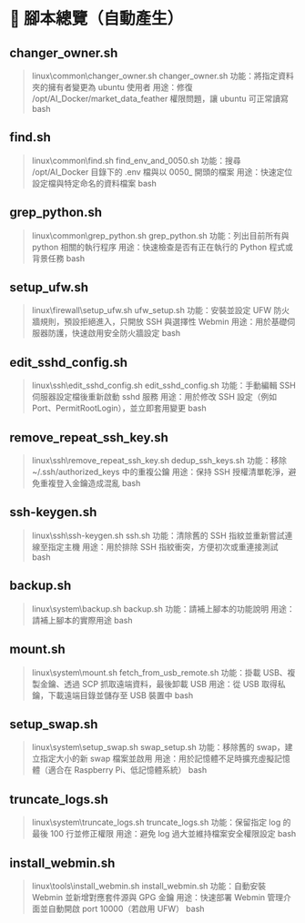 # 📜 腳本總覽（自動產生）

## changer_owner.sh
> linux\common\changer_owner.sh
> changer_owner.sh
> 功能：將指定資料夾的擁有者變更為 ubuntu 使用者
> 用途：修復 /opt/AI_Docker/market_data_feather 權限問題，讓 ubuntu 可正常讀寫
> bash

## find.sh
> linux\common\find.sh
> find_env_and_0050.sh
> 功能：搜尋 /opt/AI_Docker 目錄下的 .env 檔與以 0050_ 開頭的檔案
> 用途：快速定位設定檔與特定命名的資料檔案
> bash

## grep_python.sh
> linux\common\grep_python.sh
> grep_python.sh
> 功能：列出目前所有與 python 相關的執行程序
> 用途：快速檢查是否有正在執行的 Python 程式或背景任務
> bash

## setup_ufw.sh
> linux\firewall\setup_ufw.sh
> ufw_setup.sh
> 功能：安裝並設定 UFW 防火牆規則，預設拒絕進入，只開放 SSH 與選擇性 Webmin
> 用途：用於基礎伺服器防護，快速啟用安全防火牆設定
> bash

## edit_sshd_config.sh
> linux\ssh\edit_sshd_config.sh
> edit_sshd_config.sh
> 功能：手動編輯 SSH 伺服器設定檔後重新啟動 sshd 服務
> 用途：用於修改 SSH 設定（例如 Port、PermitRootLogin），並立即套用變更
> bash

## remove_repeat_ssh_key.sh
> linux\ssh\remove_repeat_ssh_key.sh
> dedup_ssh_keys.sh
> 功能：移除 ~/.ssh/authorized_keys 中的重複公鑰
> 用途：保持 SSH 授權清單乾淨，避免重複登入金鑰造成混亂
> bash

## ssh-keygen.sh
> linux\ssh\ssh-keygen.sh
> ssh.sh
> 功能：清除舊的 SSH 指紋並重新嘗試連線至指定主機
> 用途：用於排除 SSH 指紋衝突，方便初次或重連接測試
> bash

## backup.sh
> linux\system\backup.sh
> backup.sh
> 功能：請補上腳本的功能說明
> 用途：請補上腳本的實際用途
> bash

## mount.sh
> linux\system\mount.sh
> fetch_from_usb_remote.sh
> 功能：掛載 USB、複製金鑰、透過 SCP 抓取遠端資料，最後卸載 USB
> 用途：從 USB 取得私鑰，下載遠端目錄並儲存至 USB 裝置中
> bash

## setup_swap.sh
> linux\system\setup_swap.sh
> swap_setup.sh
> 功能：移除舊的 swap，建立指定大小的新 swap 檔案並啟用
> 用途：用於記憶體不足時擴充虛擬記憶體（適合在 Raspberry Pi、低記憶體系統）
> bash

## truncate_logs.sh
> linux\system\truncate_logs.sh
> truncate_logs.sh
> 功能：保留指定 log 的最後 100 行並修正權限
> 用途：避免 log 過大並維持檔案安全權限設定
> bash

## install_webmin.sh
> linux\tools\install_webmin.sh
> install_webmin.sh
> 功能：自動安裝 Webmin 並新增對應套件源與 GPG 金鑰
> 用途：快速部署 Webmin 管理介面並自動開啟 port 10000（若啟用 UFW）
> bash

